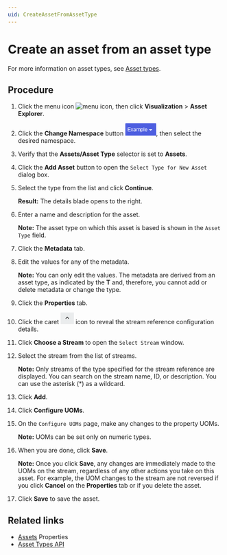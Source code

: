 ```yaml
---
uid: CreateAssetFromAssetType
---
```


# Create an asset from an asset type

For more information on asset types, see [Asset types](xref:AssetTypes).

## Procedure

1. Click the menu icon ![menu icon](images/icon_navigation_bigger.png), then click **Visualization** > **Asset Explorer**.

1. Click the **Change Namespace** button ![Namespace button](images/namespace-btn.png), then select the desired namespace.

1. Verify that the **Assets/Asset Type** selector is set to **Assets**.

1. Click the **Add Asset** button to open the `Select Type for New Asset` dialog box. 

1. Select the type from the list and click **Continue**.
   
   **Result:** The details blade opens to the right.

1. Enter a name and description for the asset.

    **Note:** The asset type on which this asset is based is shown in the `Asset Type` field.

1. Click the **Metadata** tab. 

1. Edit the values for any of the metadata.

    **Note:** You can only edit the values. The metadata are derived from an asset type, as indicated by the **T** and, therefore, you cannot add or delete metadata or change the type.

1. Click the **Properties** tab.

1. Click the caret ![](images/caret.png) icon to reveal the stream reference configuration details. 

1. Click **Choose a Stream** to open the `Select Stream` window.

1. Select the stream from the list of streams.

     **Note:** Only streams of the type specified for the stream reference are displayed. You can search on the stream name, ID, or description. You can use the asterisk (*) as a wildcard.

1. Click **Add**.

1. Click **Configure UOMs**. 

1. On the `Configure UOMs` page, make any changes to the property UOMs.

    **Note:** UOMs can be set only on numeric types.

1. When you are done, click **Save**.

     **Note:** Once you click **Save**, any changes are immediately made to the UOMs on the stream, regardless of any other actions you take on this asset. For example, the UOM changes to the stream are not reversed if you click **Cancel** on the **Properties** tab or if you delete the asset.

1. Click **Save** to save the asset.

## Related links

- [Assets](xref:AssetsProperties) Properties
- [Asset Types API](xref:AssetTypesAPI)
